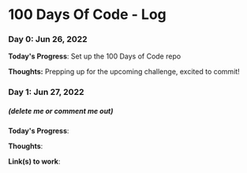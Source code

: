 # 100 Days Of Code - Log

### Day 0: Jun 26, 2022

**Today's Progress**: Set up the 100 Days of Code repo

**Thoughts:** Prepping up for the upcoming challenge, excited to commit!

### Day 1: Jun 27, 2022
##### (delete me or comment me out)

**Today's Progress**: 

**Thoughts**: 

**Link(s) to work**: 
